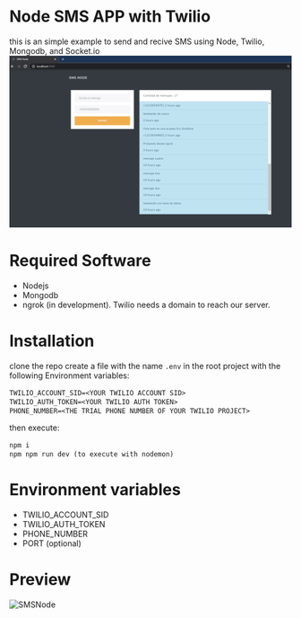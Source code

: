 # Node SMS APP with Twilio
this is an simple example to send and recive SMS using Node, Twilio, Mongodb, and Socket.io
![](./SMSnode.png)

# Required Software
* Nodejs
* Mongodb
* ngrok (in development). Twilio needs a domain to reach our server.

# Installation
clone the repo
create a file with the name `.env` in the root project with the following Environment variables:
```text
TWILIO_ACCOUNT_SID=<YOUR TWILIO ACCOUNT SID>
TWILIO_AUTH_TOKEN=<YOUR TWILIO AUTH TOKEN>
PHONE_NUMBER=<THE TRIAL PHONE NUMBER OF YOUR TWILIO PROJECT>
```
then execute:
```shell
npm i
npm npm run dev (to execute with nodemon)
```

# Environment variables
* TWILIO_ACCOUNT_SID
* TWILIO_AUTH_TOKEN
* PHONE_NUMBER
* PORT (optional)

# Preview
![SMSNode](https://user-images.githubusercontent.com/63564492/94378005-2f48f080-00fc-11eb-8a71-1486586df8c3.png)
